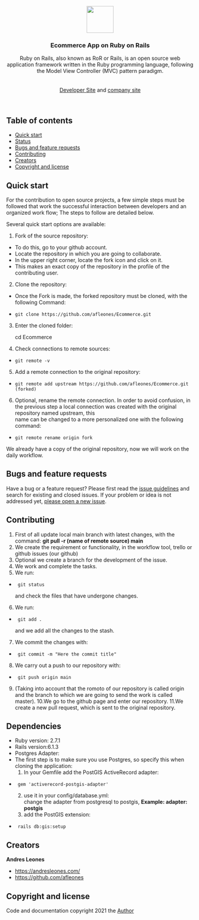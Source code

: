 <p align="center">
    <img src="https://upload.wikimedia.org/wikipedia/commons/thumb/6/62/Ruby_On_Rails_Logo.svg/1200px-Ruby_On_Rails_Logo.svg.png" alt="" width=72 height=72>

  <h3 align="center">Ecommerce App on Ruby on Rails</h3>

  <p align="center">
    Ruby on Rails, also known as RoR or Rails, is an open source web application framework written in the Ruby programming language, following the Model View Controller (MVC)       pattern paradigm.
    <br>
    <br>
    <br>
    <a href="https://andresleones.com/">Developer Site</a>
    and
    <a href="https://www.facebook.com/padsoftOficial/">company site</a>
  </p>
</p>

<br>

## Table of contents

- [Quick start](#quick-start)
- [Status](#status)
- [Bugs and feature requests](#bugs-and-feature-requests)
- [Contributing](#contributing)
- [Creators](#creators)
- [Copyright and license](#copyright-and-license)

## Quick start

For the contribution to open source projects, a few simple steps must be followed that work the successful interaction between developers and an organized work flow; The steps to follow are detailed below.

Several quick start options are available:

1. Fork of the source repository:
-   To do this, go to your github account.
-   Locate the repository in which you are going to collaborate.
-   In the upper right corner, locate the fork icon and click on it.
-   This makes an exact copy of the repository in the profile of the contributing user. <br/>

2. Clone the repository:
-   Once the Fork is made, the forked repository must be cloned, with the following Command:
-     git clone https://github.com/afleones/Ecommerce.git

3. Enter the cloned folder: <br/>

      cd Ecommerce<br/>
 
4. Check connections to remote sources: <br/>

-     git remote -v 

5. Add a remote connection to the original repository: <br/>

-     git remote add upstream https://github.com/afleones/Ecommerce.git  (forked)

6. Optional, rename the remote connection. In order to avoid confusion, in the previous step a local connection was created with the original repository named upstream, this    
    name   can be changed to a more personalized one with the following command: 
-     git remote rename origin fork

We already have a copy of the original repository, now we will work on the daily workflow.

## Bugs and feature requests

Have a bug or a feature request? Please first read the [issue guidelines](https://github.com/afleones/Ecommerce/issues) and search for existing and closed issues. If your problem or idea is not addressed yet, [please open a new issue](https://github.com/afleones/Ecommerce/issues/new).


## Contributing

1. First of all update local main branch with latest changes, with the command: <strong> git pull -r (name of remote source) main </strong>
2. We create the requirement or functionality, in the workflow tool, trello or github issues (our github)
3. Optional we create a branch for the development of the issue.
4. We work and complete the tasks.
5. We run:
-      git status 
   and check the files that have undergone changes.
6. We run:
-      git add . 
  and we add all the changes to the stash.
7. We commit the changes with: 
-      git commit -m "Here the commit title"
8. We carry out a push to our repository with: 
-      git push origin main
9.  (Taking into account that the romoto of our repository is called origin and the branch to which we are going to send the work is called master).
10.We go to the github page and enter our repository.
11.We create a new pull request, which is sent to the original repository.

## Dependencies
-  Ruby version: 2.7.1 </br>
-  Rails version:6.1.3</br>
-  Postgres Adapter:</br>
-  The first step is to make sure you use Postgres, so specify this when cloning the application:</br>
    1. In your Gemfile add the PostGIS ActiveRecord adapter:</br>
-      gem 'activerecord-postgis-adapter'
    2. use it in your config/database.yml:</br>
       change the adapter from postgresql to postgis, <strong>Example: adapter: postgis</strong></br>
    3. add the PostGIS extension:</br>
-      rails db:gis:setup

## Creators

**Andres Leones**

- <https://andresleones.com/>
- <https://github.com/afleones>


## Copyright and license

Code and documentation copyright 2021 the [Author](https://github.com/afleones/Ecommerce/graphs/contributors)
